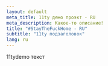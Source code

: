 ```yaml
---
layout: default
meta_title: 11ty демо проэкт - RU
meta_description: Какое-то описание!
title: "#StayTheFuckHome - RU"
subtitle: "11ty подзаголовок"
lang: ru
---
```


11tydemo текст


